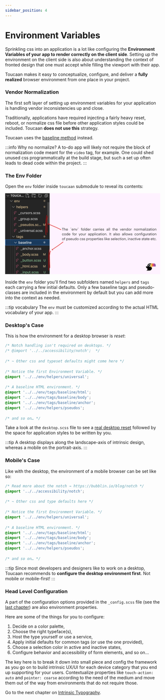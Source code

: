 ```yaml
---
sidebar_position: 4
---
```


# Environment Variables

Sprinkling css into an application is a lot like configuring the **Environment Variables of your app to render correctly on the client side**. Setting up the environment on the client side is also about understanding the context of fronted design that one must accept while filling the viewport with their app. 

Toucaan makes it easy to conceptualize, configure, and deliver a **fully realized** browser environment from one place in your project.

### Vendor Normalization

The first soft layer of setting up environment variables for your application is handling vendor inconsistencies up and close. 

Traditionally, applications have required injecting a fairly heavy reset, reboot, or normalize css file before other application styles could be included. Toucaan **does not use this** strategy. 

Toucaan uses the [baseline method](https://bubblin.io/blog/baseline-css) instead.

:::info Why no normalize?
A to-do app will likely not require the block of normalization code meant for the `video` tag, for example. One could shed unused css programmatically at the build stage, but such a set up often leads to dead code within the project.
:::


### The Env Folder

Open the `env` folder inside `toucaan` submodule to reveal its contents:

![Environment architecture](./img/env-folders.jpg "selection, selection in inactive state etc.")

Inside the `env` folder you'll find two subfolders named `helpers` and `tags` each carrying a few initial defaults. Only a few baseline tags and pseudo-classes are included in the environment by default but you can add more into the context as needed. 

:::tip vocabulary
The `env` must be customized according to the actual HTML vocabulary of your app. 
:::


### Desktop's Case

This is how the environment for a desktop browser is _reset_:

```css title="Open ./toucaan/app/desktop/desktop.scss"
/* Notch handling isn't required on desktops. */
/* @import '../../accessibility/notch';  */

/* ~ Other css and typeset defaults might come here */

/* Notice the first Environment Variable. */
@import '../../env/helpers/universal'; 

/* A baseline HTML environment. */
@import '../../env/tags/baseline/html';
@import '../../env/tags/baseline/body';
@import '../../env/tags/baseline/anchor';
@import '../../env/helpers/pseudos';

/* and so on… */
```

Take a look at the `desktop.scss` file to see a [real desktop reset](https://github.com/Toucaan/toucaan/blob/master/app/desktop/desktop.scss) followed by the space for application styles to be written by you.

:::tip
A desktop displays along the landscape-axis of intrinsic design, whereas a mobile on the portrait-axis. 
:::


### Mobile's Case 
Like with the desktop, the environment of a mobile browser can be set like so:

```css title="Open ./toucaan/app/mobile/mobile.scss"
/* Read more about the notch → https://bubblin.io/blog/notch */
@import '../../accessibility/notch'; 

/* ~ Other css and type defaults here */

/* Notice the first Environment Variable. */
@import '../../env/helpers/universal'; 

/* A baseline HTML environment. */
@import '../../env/tags/baseline/html';
@import '../../env/tags/baseline/body';
@import '../../env/tags/baseline/anchor';
@import '../../env/helpers/pseudos';

/* and so on… */
```

:::tip
Since most developers and designers like to work on a desktop, Toucaan recommends to **configure the desktop environment first**. Not mobile or mobile-first! 
:::



### Head Level Configuration
A part of the configuration options provided in the `_config.scss` file (see the [last chapter](./configuration.md)) are also environment properties. 

Here are some of the things for you to configure:

1. Decide on a color palette, 
2. Choose the right typeface(s), 
3. Host the type yourself or use a service, 
4. Apply initial defaults for common tags (or use the one provided), 
5. Choose a selection color in active and inactive states, 
6. Configure behavior and accessibility of form elements, and so on… 

The key here is to break it down into small piece and config the framework as you go on to build intrinsic UX/UI for each device category that you end up supporting for your users. Contextualize properties like `touch-action: auto` and `pointer: coarse` according to the need of the medium and move them out of the way from environments that do not require those.

Go to the next chapter on [Intrinsic Typography](./typography).
